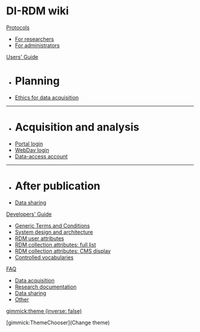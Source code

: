 # DI-RDM wiki

[Protocols]()

  * [For researchers](protocols/researcher.md)
  * [For administrators](protocols/administrator.md)

[Users' Guide]()

  * # Planning
  * [Ethics for data acquisition](guides/ethics.md)
  - - - -
  * # Acquisition and analysis
  * [Portal login](guides/user_login.md)
  * [WebDav login](guides/webdav.md)
  * [Data-access account](guides/data_access_account.md)
  - - - -
  * # After publication
  * [Data sharing](guides/sharing.md)

[Developers' Guide]()

  * [Generic Terms and Conditions](development/service_generic_terms_conditions.md)
  * [System design and architecture](development/design_architecture.md)
  * [RDM user attributes](development/user_attributes.md)
  * [RDM collection attributes: full list](development/collection_attributes.md)
  * [RDM collection attributes: CMS display](development/cms_collection_attrs.md)
  * [Controlled vocabularies](development/vocabularies.md)

[FAQ]()

  * [Data acquisition](faq/dac.md)
  * [Research documentation](faq/rdc.md)
  * [Data sharing](faq/dsc.md)
  * [Other](faq/other.md)


[gimmick:theme (inverse: false)](cerulean)

[gimmick:ThemeChooser](Change theme)
